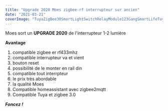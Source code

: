 ```yaml
---
title: "Upgrade 2020 Moes zigbee-rf interrupteur sur ancien"
date: "2021-03-21"
coverImage: "TuyaZigBee30SmartLightSwitchRelayModule123GangSmartLifeTuya.jpg"
---
```


Moes sort un **UPGRADE 2020** de l'interrupteur 1-2 lumière

**Avantage**

1. compatible zigbee er rf433mhz
2. compatible interrupteur va et vient
3. bouton reset
4. possibilité de le monter en rail din
5. compatible tout interrpteur
6. le prix très abordable
7. la qualité Moes
8. Compatible homeassistant avec zigbee2mqtt
9. Compatible Tuya et zigbee 3.0

_**Foncez !**_
